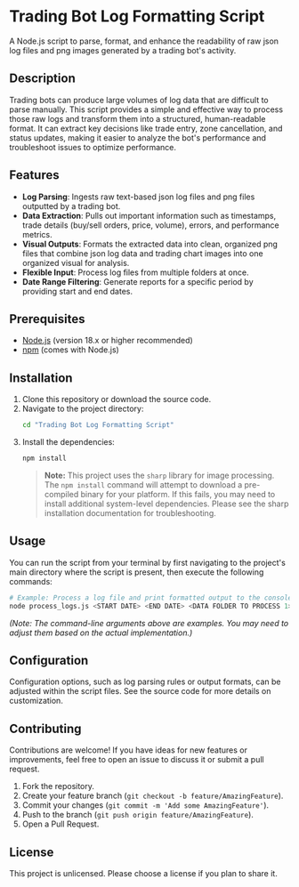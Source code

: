 # Trading Bot Log Formatting Script

A Node.js script to parse, format, and enhance the readability of raw json log files and png images generated by a trading bot's activity.

## Description

Trading bots can produce large volumes of log data that are difficult to parse manually. This script provides a simple and effective way to process those raw logs and transform them into a structured, human-readable format. It can extract key decisions like trade entry, zone cancellation, and status updates, making it easier to analyze the bot's performance and troubleshoot issues to optimize performance.

## Features

*   **Log Parsing**: Ingests raw text-based json log files and png files outputted by a trading bot.
*   **Data Extraction**: Pulls out important information such as timestamps, trade details (buy/sell orders, price, volume), errors, and performance metrics.
*   **Visual Outputs**: Formats the extracted data into clean, organized png files that combine json log data and trading chart images into one organized visual for analysis.
*   **Flexible Input**: Process log files from multiple folders at once.
*   **Date Range Filtering**: Generate reports for a specific period by providing start and end dates.

## Prerequisites

*   [Node.js](https://nodejs.org/) (version 18.x or higher recommended)
*   [npm](https://www.npmjs.com/) (comes with Node.js)

## Installation

1.  Clone this repository or download the source code.
2.  Navigate to the project directory:
    ```sh
    cd "Trading Bot Log Formatting Script"
    ```
3.  Install the dependencies:
    ```sh
    npm install
    ```
    > **Note:** This project uses the `sharp` library for image processing. The `npm install` command will attempt to download a pre-compiled binary for your platform. If this fails, you may need to install additional system-level dependencies. Please see the sharp installation documentation for troubleshooting.

## Usage

You can run the script from your terminal by first navigating to the project's main directory where the script is present, then execute the following commands:

```sh 
# Example: Process a log file and print formatted output to the console
node process_logs.js <START DATE> <END DATE> <DATA FOLDER TO PROCESS 1> <DATA FOLDER TO PROCESS 2> ...

```

*(Note: The command-line arguments above are examples. You may need to adjust them based on the actual implementation.)*

## Configuration

Configuration options, such as log parsing rules or output formats, can be adjusted within the script files. See the source code for more details on customization.

## Contributing

Contributions are welcome! If you have ideas for new features or improvements, feel free to open an issue to discuss it or submit a pull request.

1.  Fork the repository.
2.  Create your feature branch (`git checkout -b feature/AmazingFeature`).
3.  Commit your changes (`git commit -m 'Add some AmazingFeature'`).
4.  Push to the branch (`git push origin feature/AmazingFeature`).
5.  Open a Pull Request.

## License

This project is unlicensed. Please choose a license if you plan to share it.
